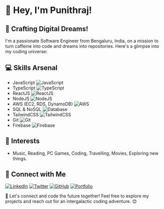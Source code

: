 # 👋 Hey, I'm Punithraj!

## 🚀 Crafting Digital Dreams!

I'm a passionate Software Engineer from Bengaluru, India, on a mission to turn caffeine into code and dreams into repositories. Here's a glimpse into my coding universe:

## 💻 Skills Arsenal

- JavaScript ![JavaScript](https://cdn.jsdelivr.net/npm/@fortawesome/fontawesome-free/svgs/brands/javascript.svg)
- TypeScript ![TypeScript](icons/typescript.png)
- ReactJS ![ReactJS](icons/react.png)
- NodeJS ![NodeJS](icons/nodejs.png)
- AWS (EC2, RDS, DynamoDB) ![AWS](icons/aws.png)
- SQL & NoSQL ![Database](icons/database.png)
- TailwindCSS ![TailwindCSS](icons/tailwindcss.png)
- Git ![Git](icons/git.png)
- Firebase ![Firebase](icons/firebase.png)

## 🌈 Interests

- Music, Reading, PC Games, Coding, Travelling, Movies, Exploring new things.

## 🔗 Connect with Me

[![LinkedIn](https://www.google.com/url?sa=i&url=https%3A%2F%2Ftwitter.com%2FLinkedIn&psig=AOvVaw0sMtj_55sCGtcOB3Jd4dV2&ust=1701325059692000&source=images&cd=vfe&opi=89978449&ved=0CBIQjRxqFwoTCOCb4vDH6IIDFQAAAAAdAAAAABAE)](https://www.linkedin.com/in/your-linkedin-profile)
[![Twitter](icons/twitter.png)](https://twitter.com/your-twitter-handle)
[![GitHub](icons/github.png)](https://github.com/your-github-username)
[![Portfolio](icons/portfolio.png)](https://your-portfolio-link.com)

🚀 Let's connect and code the future together! Feel free to explore my projects and reach out for an intergalactic coding adventure. 😊
